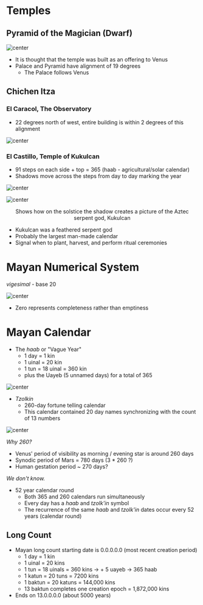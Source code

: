 # Temples

## Pyramid of the Magician (Dwarf)

![center](../zassets/Pasted%20image%2020231002105608.png)

- It is thought that the temple was built as an offering to Venus
- Palace and Pyramid have alignment of 19 degrees 
	- The Palace follows Venus

## Chichen Itza

### El Caracol, The Observatory 

- 22 degrees north of west, entire building is within 2 degrees of this alignment

![center](../zassets/Pasted%20image%2020231002110627.png)


### El Castillo, Temple of Kukulcan

- 91 steps on each side + top = 365 (haab - agricultural/solar calendar)
- Shadows move across the steps from day to day marking the year

![center](../zassets/Pasted%20image%2020231002110532.png)

![center](../zassets/Pasted%20image%2020231002110944.png)


<div style="text-align: center; width: 100%;">Shows how on the solstice the shadow creates a picture of the Aztec serpent god, Kukulcan</div>


- Kukulcan was a feathered serpent god
- Probably the largest man-made calendar
- Signal when to plant, harvest, and perform ritual ceremonies

# Mayan Numerical System

*vigesimal* - base 20

![center](../zassets/Pasted%20image%2020231002111717.png)

- Zero represents completeness rather than emptiness

# Mayan Calendar

- The *haab* or "Vague Year"
	- 1 day = 1 kin
	- 1 uinal = 20 kin
	- 1 tun = 18 uinal = 360 kin
	- plus the Uayeb (5 unnamed days) for a total of 365

![center](../zassets/Pasted%20image%2020231002112027.png)

- *Tzolkin*
	- 260-day fortune telling calendar
	- This calendar contained 20 day names synchronizing with the count of 13 numbers

![center](../zassets/Pasted%20image%2020231002112139.png)

*Why 260?*
- Venus' period of visibility as morning / evening star is around 260 days
- Synodic period of Mars = 780 days (3 * 260 ?)
- Human gestation period ~ 270 days?

*We don't know.*

- 52 year calendar round
	- Both 365 and 260 calendars run simultaneously
	- Every day has a *haab* and *tzolk'in* symbol
	- The recurrence of the same *haab* and *tzolk'in* dates occur every 52 years (calendar round)

## Long Count

- Mayan long count starting date is 0.0.0.0.0 (most recent creation period)
	- 1 day = 1 kin
	- 1 uinal = 20 kins
	- 1 tun = 18 uinals = 360 kins → + 5 uayeb → 365 haab
	- 1 katun = 20 tuns = 7200 kins
	- 1 baktun = 20 katuns = 144,000 kins
	- 13 baktun completes one creation epoch = 1,872,000 kins
- Ends on 13.0.0.0.0 (about 5000 years)


